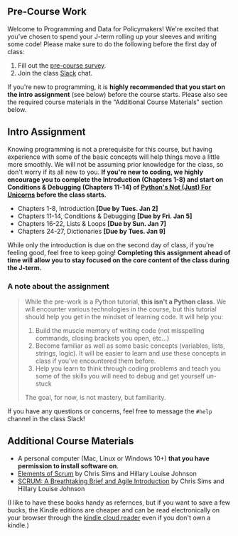## Pre-Course Work

Welcome to Programming and Data for Policymakers! We're excited that you've chosen to spend your J-term rolling up your sleeves and writing some code! Please make sure to do the following before the first day of class:

1. Fill out the [pre-course survey](https://forms.gle/vyPXByRc4M8dFfZT6). 
2. Join the class [Slack](https://join.slack.com/t/code4policy/signup) chat.

If you're new to programming, it is **highly recommended that you start on the intro assignment** (see below) before the course starts. Please also see the required course materials in the "Additional Course Materials" section below.
	
## Intro Assignment

Knowing programming is not a prerequisite for this course, but having experience with some of the basic concepts will help things move a little more smoothly. We will not be assuming prior knowledge for the class, so don't worry if its all new to you. **If you're new to coding, we highly encourage you to complete the Introduction (Chapters 1-8) and start on Conditions & Debugging (Chapters 11-14) of [Python's Not (Just) For Unicorns](http://littlecolumns.com/learn/python/) before the class starts.**  

- Chapters 1-8, Introduction **[Due by Tues. Jan 2]**
- Chapters 11-14, Conditions & Debugging **[Due by Fri. Jan 5]**
- Chapters 16-22, Lists & Loops **[Due by Sun. Jan 7]**
- Chapters 24-27, Dictionaries **[Due by Tues. Jan 9]**

While only the introduction is due on the second day of class, if you're feeling good, feel free to keep going! **Completing this assignment ahead of time will allow you to stay focused on the core content of the class during the J-term.**

### A note about the assignment
> While the pre-work is a Python tutorial, **this isn't a Python class**. We will encounter various technologies in the course, but this tutorial should help you get in the mindset of learning code. It will help you:
>
> 1. Build the muscle memory of writing code (not misspelling commands, closing brackets you open, etc...)
> 2. Become familiar as well as some basic concepts (variables, lists, strings, logic). It will be easier to learn and use these concepts in class if you've encountered them before. 
> 3. Help you learn to think through coding problems and teach you some of the skills you will need to debug and get yourself un-stuck
>
> The goal, for now, is not mastery, but familiarity.

If you have any questions or concerns, feel free to message the `#help` channel in the class Slack! 


## Additional Course Materials

* A personal computer (Mac, Linux or Windows 10+) **that you have permission to install software on**.
* [Elements of Scrum](https://www.amazon.com/gp/product/B004O0U74Q/ref=oh_aui_d_detailpage_o00_?ie=UTF8&psc=1) by Chris Sims and Hillary Louise Johnson
* [SCRUM: A Breathtaking Brief and Agile Introduction](https://www.amazon.com/Scrum-Breathtakingly-Brief-Agile-Introduction/dp/193796504X) by Chris Sims and Hillary Louise Johnson

(I like to have these books handy as refernces, but if you want to save a few bucks, the Kindle editions are cheaper and can be read electronically on your browser through the [kindle cloud reader](https://read.amazon.com/) even if you don't own a kindle.)
